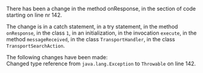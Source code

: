 There has been a change in the method onResponse, in the section of code starting on line nr 142.
  
The change is in a catch statement, in a try statement, in the method ```onResponse```, in the class ```1```, in an initialization, in the invocation ```execute```, in the method ```messageReceived```, in the class ```TransportHandler```, in the class ```TransportSearchAction```.
  
The following changes have been made:  
Changed type reference from ```java.lang.Exception``` to ```Throwable``` on line 142.  
